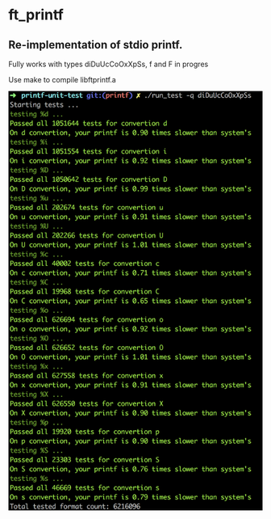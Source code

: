 # ft_printf
## Re-implementation of stdio printf.

Fully works with types diDuUcCoOxXpSs, f and F in progres

Use make to compile libftprintf.a

![Test result](https://raw.githubusercontent.com/sabrusrin/ft_printf/master/images/test.png)
